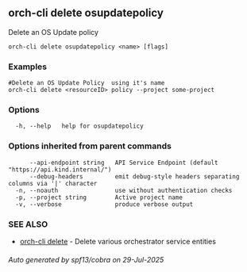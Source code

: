 ## orch-cli delete osupdatepolicy

Delete an OS Update policy

```
orch-cli delete osupdatepolicy <name> [flags]
```

### Examples

```
#Delete an OS Update Policy  using it's name
orch-cli delete <resourceID> policy --project some-project
```

### Options

```
  -h, --help   help for osupdatepolicy
```

### Options inherited from parent commands

```
      --api-endpoint string   API Service Endpoint (default "https://api.kind.internal/")
      --debug-headers         emit debug-style headers separating columns via '|' character
  -n, --noauth                use without authentication checks
  -p, --project string        Active project name
  -v, --verbose               produce verbose output
```

### SEE ALSO

* [orch-cli delete](orch-cli_delete.md)	 - Delete various orchestrator service entities

###### Auto generated by spf13/cobra on 29-Jul-2025

